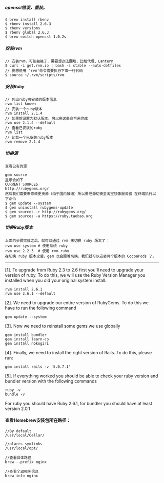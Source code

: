 ##### openssl错误，重装。


```
$ brew install rbenv
$ rbenv install 2.6.3
$ rbenv versions
$ rbenv global 2.6.3
$ brew switch openssl 1.0.2s

```

##### 安装rvm

```
// 安装rvm，可能被强了，需要想办法翻墙，比如代理、Lantern
$ curl -L get.rvm.io | bash -s stable --auto-dotfiles
// 要想使用 'rvm'命令需要执行下面一行代码
$ source ~/.rvm/scripts/rvm

```

##### 安装Ruby

```
// 列出ruby可安装的版本信息
rvm list known
// 安装一个ruby版本
rvm install 2.1.4
// 如果想设置为默认版本，可以用这条命令来完成
rvm use 2.1.4 --default 
// 查看已安装的ruby
rvm list
// 卸载一个已安装ruby版本
rvm remove 2.1.4

```


##### 切换源

```
查看已有的源

gem source
显示会如下：
CURRENT SOURCES
http://rubygems.org/
然后我们需要来修改更换源（由于国内被墙）所以要把源切换至淘宝镜像服务器 在终端执行以下命令
$ gem update --system
$ gem uninstall rubygems-update
$ gem sources -r http://rubygems.org/
$ gem sources -a https://ruby.taobao.org
```

##### 切换Ruby版本

```
上面的步骤完成之后，就可以通过 rvm 来切换 ruby 版本了：
rvm use system # 使用系统 ruby
rvm use 2.2.3  # 使用 rvm ruby
在切换 ruby 版本之后，gem 也会跟着切换，我们就可以安装两个版本的 CocoaPods 了。
```

------------
[1]. To upgrade from Ruby 2.3 to 2.6 first you'll need to upgrade your version of ruby. To do this, we will use the Ruby Version Manager you installed when you did your original system install.

```
rvm install 2.6.1
rvm use 2.6.1 --default
```

[2]. We need to upgrade our entire version of RubyGems. To do this we have to run the following command

```
gem update --system
```

[3]. Now we need to reinstall some gems we use globally

```
gem install bundler
gem install learn-co
gem install nokogiri
```

[4]. Finally, we need to install the right version of Rails. To do this, please run:

```
gem install rails -v '5.0.7.1'
```

[5]. If everything worked you should be able to check your ruby version and bundler version with the following commands

```
ruby -v
bundle -v
```

For ruby you should have Ruby 2.6.1, for bundler you should have at least version 2.0.1



#### 查看Homebrew安装包所在路径：

```
//By default
/usr/local/Cellar/

//places symlinks
/usr/local/opt/

//查看具体路径
brew --prefix nginx

//查看全部相关信息
brew info nginx


```